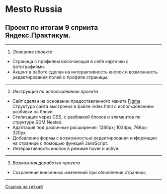 # Mesto Russia
## Проект по итогам 9 спринта Яндекс.Практикум.
------
1. *Описание проекта*
* Страница с профилем включающая в себя карточки с фотографиями.
* Акцент в работе сделан на интерактивность кнопок и возможность редактирования полей о профиле страницы.
------
2. *Инструкция по использованию проекта*
* Сайт сделан на основании предоставленного макета [Figma](https://www.figma.com/file/2cn9N9jSkmxD84oJik7xL7/JavaScript.-Sprint-4?node-id=0%3A1).
Структура сайта выстроена в файле index.html с использованием разбивки на блоки.
* Стилизация через CSS, с разбивкой блоков и элементов по структуре БЭМ Nested.
* Адаптация под различные расширения: 1280px; 1024px; 768px; 320px.
* Добавление формы с возможностью редактирования информации на странице с помощью функций JavaScript.
* Интерактивность кнопок в режиме hover и active.
------
3. *Возможная доработка проекта*
* Сохранение внесенных изменений при обновлении страницы;

------
 [Ссылка на гитхаб](https://michelle-jdia.github.io/mesto/index.html)